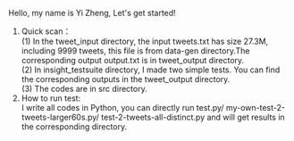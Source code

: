 Hello, my name is Yi Zheng, Let's get started!

1. Quick scan：  
(1) In the tweet_input directory, the input tweets.txt has size 27.3M, including 9999 tweets, this file is from data-gen directory.The corresponding output output.txt is in tweet_output directory.  
(2) In insight_testsuite directory, I made two simple tests. You can find the corresponding outputs in the tweet_output directory.  
(3) The codes are in src directory.
2. How to run test:  
I write all codes in Python, you can directly run test.py/ my-own-test-2-tweets-larger60s.py/ test-2-tweets-all-distinct.py and will get results in the corresponding directory.
